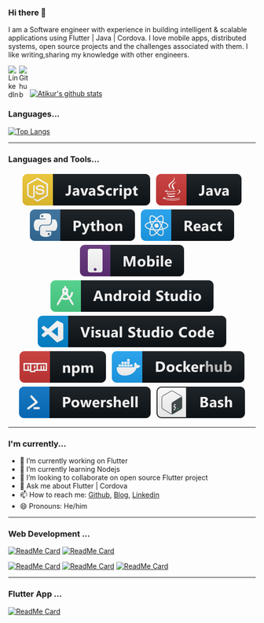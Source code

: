 ### Hi there 👋

I am a Software engineer with experience in building intelligent & scalable applications using Flutter | Java | Cordova.
I love mobile apps, distributed systems, open source projects and the challenges associated with them.
I like writing,sharing my knowledge with other engineers.

<a href="https://www.linkedin.com/in/atikur-rabbi"><img align="left" alt="LinkedIn" width="22px" src="https://cdn.jsdelivr.net/npm/simple-icons@v3/icons/linkedin.svg" /></a><a href="https://github.com/atikur-rabbi"><img align="left" alt="Github" width="22px" src="https://cdn.jsdelivr.net/npm/simple-icons@v3/icons/github.svg" /></a>
<br /><br />

[![Atikur's github stats](https://github-readme-stats.vercel.app/api?username=atikur-rabbi)]()

### Languages...
[![Top Langs](https://github-readme-stats.vercel.app/api/top-langs/?username=atikur-rabbi&count_private=true&layout=compact)]()


*************

### Languages and Tools...

<p align="center">
  
  <!-- For more icons please follow  https://github.com/MikeCodesDotNET/ColoredBadges -->
  
  <img src="https://github.com/atikur-rabbi/atikur-rabbi/blob/master/assets/svg/dev/languages/js.svg" alt="js" style="vertical-align:top; margin:4px">
  <img src="https://github.com/atikur-rabbi/atikur-rabbi/blob/master/assets/svg/dev/languages/java.svg" alt="java" style="vertical-align:top; margin:4px">
  <img src="https://github.com/atikur-rabbi/atikur-rabbi/blob/master/assets/svg/dev/languages/python.svg" alt="python" style="vertical-align:top; margin:4px">
  <img src="https://github.com/atikur-rabbi/atikur-rabbi/blob/master/assets/svg/dev/frameworks/react.svg" alt="react" style="vertical-align:top; margin:4px">
  <img src="https://github.com/atikur-rabbi/atikur-rabbi/blob/master/assets/svg/dev/misc/mobile.svg" alt="mobile_development" style="vertical-align:top; margin:4px">
  <img src="https://github.com/atikur-rabbi/atikur-rabbi/blob/master/assets/svg/dev/tools/android_studio.svg" alt="android_studio" style="vertical-align:top; margin:4px">
  <img src="https://github.com/atikur-rabbi/atikur-rabbi/blob/master/assets/svg/dev/tools/visualstudio_code.svg" alt="visual_studio_code" style="vertical-align:top; margin:4px">
  <img src="https://github.com/atikur-rabbi/atikur-rabbi/blob/master/assets/svg/dev/services/npm.svg" alt="npm" style="vertical-align:top; margin:4px">
  <img src="https://github.com/atikur-rabbi/atikur-rabbi/blob/master/assets/svg/dev/services/dockerhub.svg" alt="dockerhub" style="vertical-align:top; margin:4px">
  <img src="https://github.com/atikur-rabbi/atikur-rabbi/blob/master/assets/svg/dev/tools/powershell.svg" alt="powershell" style="vertical-align:top; margin:4px">
  <img src="https://github.com/atikur-rabbi/atikur-rabbi/blob/master/assets/svg/dev/tools/bash.svg" alt="bash" style="vertical-align:top; margin:4px">


</p>

*************

### I'm currently...

- 🔭 I’m currently working on Flutter
- 🌱 I’m currently learning Nodejs
- 👯 I’m looking to collaborate on open source Flutter project 
- 💬 Ask me about Flutter | Cordova
- 📫 How to reach me: [Github](https://github.com/atikur-rabbi), [Blog](https://blog.we2app.com), [Linkedin](linkedin.com/in/atikur-rabbi)
- 😄 Pronouns:  He/him

*************
### Web Development ...
[![ReadMe Card](https://github-readme-stats.vercel.app/api/pin/?username=atikur-rabbi&repo=vercel-serverless)](https://github.com/atikur-rabbi/vercel-serverless)
[![ReadMe Card](https://github-readme-stats.vercel.app/api/pin/?username=atikur-rabbi&repo=vercel-flask)](https://github.com/atikur-rabbi/vercel-flask)

[![ReadMe Card](https://github-readme-stats.vercel.app/api/pin/?username=atikur-rabbi&repo=musicyt)](https://github.com/atikur-rabbi/musicyt)
[![ReadMe Card](https://github-readme-stats.vercel.app/api/pin/?username=atikur-rabbi&repo=youtube-scrape)](https://github.com/atikur-rabbi/youtube-scrape)
[![ReadMe Card](https://github-readme-stats.vercel.app/api/pin/?username=atikur-rabbi&repo=wemusic)](https://github.com/atikur-rabbi/wemusic)
*************
### Flutter App ...
[![ReadMe Card](https://github-readme-stats.vercel.app/api/pin/?username=atikur-rabbi&repo=Todo-App-parse)](https://github.com/atikur-rabbi/Todo-App-parse)

